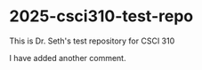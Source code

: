 # 2025-csci310-test-repo
This is Dr. Seth's test repository for CSCI 310

I have added another comment.
